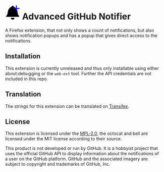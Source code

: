 # ![](images/icon-48.png) Advanced GitHub Notifier
A Firefox extension, that not only shows a count of notifications, but also shows notification popups and has a popup that gives direct access to the notifications.

## Installation
This extension is currently unreleased and thus only installable using either
about:debugging or the `web-ext` tool. Further the API credentials are not
included in this repo.

## Translation
The strings for this extension can be translated on [Transifex](https://www.transifex.com/freaktechnik/advanced-github-notifier/).

## License
This extension is licensed under the [MPL-2.0](LICENSE), the octocat and bell
are licensed under the MIT license according to their source.

This product is not developed or run by GitHub. It is a hobbyist project that
uses the official GitHub API to display information about the notifications
of a user on the GitHub platform. GitHub and the associated imagery are subject
to copyright and trademarks of GitHub, Inc.
